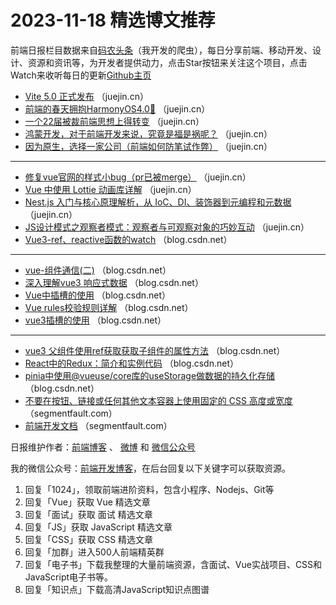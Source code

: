 # 2023-11-18 精选博文推荐

前端日报栏目数据来自[码农头条](http://toutiao.qdkfweb.cn/)（我开发的爬虫），每日分享前端、移动开发、设计、资源和资讯等，为开发者提供动力，点击Star按钮来关注这个项目，点击Watch来收听每日的更新[Github主页](https://github.com/kujian/frontendDaily)
* [Vite 5.0 正式发布](https://juejin.cn/post/7301910888957411367) （juejin.cn）
* [前端的春天拥抱HarmonyOS4.0🤗](https://juejin.cn/post/7301955975337361447) （juejin.cn）
* [一个22届被裁前端思想上得转变](https://juejin.cn/post/7301574863776038949) （juejin.cn）
* [鸿蒙开发，对于前端开发来说，究竟是福是祸呢？](https://juejin.cn/post/7302254338855338003) （juejin.cn）
* [因为原生，选择一家公司（前端如何防笔试作弊）](https://juejin.cn/post/7301908233291300900) （juejin.cn）

***
* [修复vue官网的样式小bug（pr已被merge）](https://juejin.cn/post/7301531655638401078) （juejin.cn）
* [Vue 中使用 Lottie 动画库详解](https://juejin.cn/post/7301976895913623589) （juejin.cn）
* [Nest.js 入门与核心原理解析，从 IoC、DI、装饰器到元编程和元数据](https://juejin.cn/post/7301242196886913033) （juejin.cn）
* [JS设计模式之观察者模式：观察者与可观察对象的巧妙互动](https://juejin.cn/post/7300929241949077539) （juejin.cn）
* [Vue3-ref、reactive函数的watch](https://blog.csdn.net/weixin_47957908/article/details/134472573) （blog.csdn.net）

***
* [vue-组件通信(二)](https://blog.csdn.net/2302_76329106/article/details/134458479) （blog.csdn.net）
* [深入理解vue3 响应式数据](https://blog.csdn.net/weixin_63212264/article/details/134454653) （blog.csdn.net）
* [Vue中插槽的使用](https://blog.csdn.net/weixin_55269913/article/details/134470215) （blog.csdn.net）
* [Vue rules校验规则详解](https://blog.csdn.net/xiaohuihui1400/article/details/134446998) （blog.csdn.net）
* [vue3插槽的使用](https://blog.csdn.net/qq_48082548/article/details/134453197) （blog.csdn.net）

***
* [vue3 父组件使用ref获取获取子组件的属性方法](https://blog.csdn.net/Kratial/article/details/134449445) （blog.csdn.net）
* [React中的Redux：简介和实例代码](https://blog.csdn.net/TianXuab/article/details/134454867) （blog.csdn.net）
* [pinia中使用@vueuse/core库的useStorage做数据的持久化存储](https://blog.csdn.net/weixin_44161385/article/details/134437939) （blog.csdn.net）
* [不要在按钮、链接或任何其他文本容器上使用固定的 CSS 高度或宽度](https://segmentfault.com/a/1190000044372192) （segmentfault.com）
* [前端开发文档](https://segmentfault.com/a/1190000044398498) （segmentfault.com）

日报维护作者：[前端博客](https://qdkfweb.cn/) 、 [微博](http://weibo.com/kujian) 和 [微信公众号](https://open.weixin.qq.com/qr/code?username=caibaojian_com)

我的微信公众号：[前端开发博客](https://open.weixin.qq.com/qr/code?username=caibaojian_com)，在后台回复以下关键字可以获取资源。

1. 回复「1024」，领取前端进阶资料，包含小程序、Nodejs、Git等
2. 回复「Vue」获取 Vue 精选文章
3. 回复「面试」获取 面试 精选文章
4. 回复「JS」获取 JavaScript 精选文章
5. 回复「CSS」获取 CSS 精选文章
6. 回复「加群」进入500人前端精英群
7. 回复「电子书」下载我整理的大量前端资源，含面试、Vue实战项目、CSS和JavaScript电子书等。
8. 回复「知识点」下载高清JavaScript知识点图谱